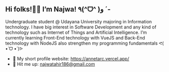 ## Hi folks!👋🏻 I’m Najwa! ٩(^ᗜ^ )و ´-

Undergraduate student @ Udayana University majoring in Information technology. I have big interest in Software Development and any kind of technology such as Internet of Things and Artificial Intelligence. I’m currently learning Front-End technology with VueJS and Back-End technology with NodeJS also strengthen my programming fundamentals ᕙ(  •̀ ᗜ •́  )ᕗ

- 📇 My short profile website: https://annetarc.vercel.app/
- 📨 Hit me up: najwatahir186@gmail.com
